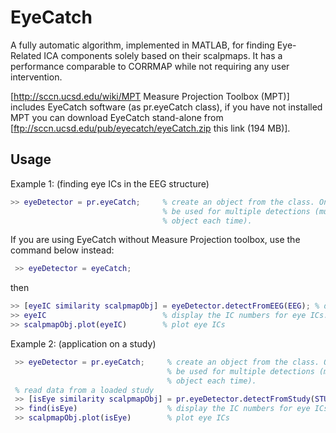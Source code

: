 # EyeCatch
A fully automatic algorithm, implemented in MATLAB, for finding Eye-Related ICA components solely based on their scalpmaps. It has a performance comparable to CORRMAP while not requiring any user intervention.

[http://sccn.ucsd.edu/wiki/MPT Measure Projection Toolbox (MPT)] includes EyeCatch software (as  pr.eyeCatch class), if you have not installed MPT you can download EyeCatch stand-alone from [ftp://sccn.ucsd.edu/pub/eyecatch/eyeCatch.zip this link (194 MB)].

## Usage
Example 1:   (finding eye ICs in the EEG structure)
```matlab
>> eyeDetector = pr.eyeCatch;     % create an object from the class. Once you made an object it can
                                  % be used for multiple detections (much faster than creating an
                                  % object each time).
```
If you are using EyeCatch without Measure Projection toolbox, use the command below instead:
```matlab
 >> eyeDetector = eyeCatch;
```
then
```matlab
>> [eyeIC similarity scalpmapObj] = eyeDetector.detectFromEEG(EEG); % detect eye ICs
>> eyeIC                          % display the IC numbers for eye ICs.
>> scalpmapObj.plot(eyeIC)        % plot eye ICs
```
Example 2: (application on a study)
```matlab    
 >> eyeDetector = pr.eyeCatch;     % create an object from the class. Once you made an object it can
                                   % be used for multiple detections (much faster than creating an
                                   % object each time).
 % read data from a loaded study
 >> [isEye similarity scalpmapObj] = pr.eyeDetector.detectFromStudy(STUDY, ALLEEG); 
 >> find(isEye)                    % display the IC numbers for eye ICs (since isEye is a logical array). The order of ICs is same order as in STUDY.cluster(1).comps .
 >> scalpmapObj.plot(isEye)        % plot eye ICs
```
